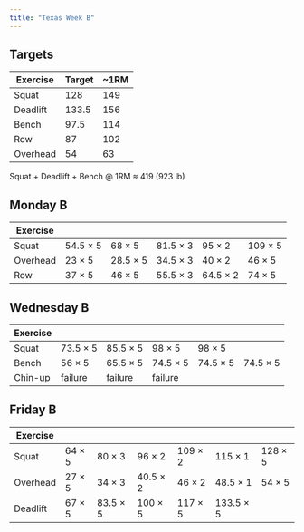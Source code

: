 ```yaml
---
title: "Texas Week B"
---
```



## Targets

| Exercise | Target | ~1RM |
| ---      | ------ | ---- |
| Squat    | 128 | 149 |
| Deadlift | 133.5 | 156 |
| Bench    | 97.5 | 114 |
| Row      | 87 | 102 |
| Overhead | 54 | 63 |


Squat + Deadlift + Bench @ 1RM ≈ 419 (923 lb)
    
## Monday B

| Exercise |     |     |     |     |     |
| ---      | --- | --- | --- | --- | --- |
| Squat    | 54.5 × 5 | 68 × 5 | 81.5 × 3 | 95 × 2 | 109 × 5 | 109 × 5 | 109 × 5 | 109 × 5 | 109 × 5 |
| Overhead | 23 × 5 | 28.5 × 5 | 34.5 × 3 | 40 × 2 | 46 × 5 | 46 × 5 | 46 × 5 | 46 × 5 | 46 × 5 |
| Row      | 37 × 5 | 46 × 5 | 55.5 × 3 | 64.5 × 2 | 74 × 5 | 74 × 5 | 74 × 5 | 74 × 5 | 74 × 5 |

## Wednesday B

| Exercise |     |     |     |     |     |
| ---      | --- | --- | --- | --- | --- |
| Squat    | 73.5 × 5 | 85.5 × 5 | 98 × 5 | 98 × 5 |
| Bench    | 56 × 5 | 65.5 × 5 | 74.5 × 5 | 74.5 × 5 | 74.5 × 5 |
| Chin-up  | failure | failure | failure |

## Friday B

| Exercise |     |     |     |     |     |     |
| ---      | --- | --- | --- | --- | --- | --- |
| Squat    | 64 × 5 | 80 × 3 | 96 × 2 | 109 × 2 | 115 × 1 | 128 × 5 |
| Overhead | 27 × 5 | 34 × 3 | 40.5 × 2 | 46 × 2 | 48.5 × 1 | 54 × 5 |
| Deadlift | 67 × 5 | 83.5 × 5 | 100 × 5 | 117 × 5 | 133.5 × 5 |

